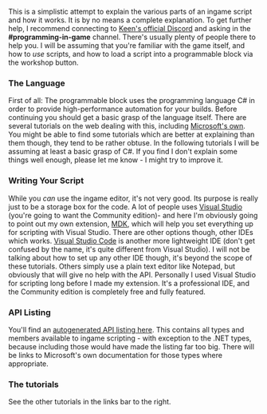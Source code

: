 
This is a simplistic attempt to explain the various parts of an ingame script and how it works. It is by no means a complete explanation. To get further help, I recommend connecting to [Keen's official Discord](https://discord.gg/keenswh) and asking in the **#programming-in-game** channel. There's usually plenty of people there to help you. I will be assuming that you're familiar with the game itself, and how to _use_ scripts, and how to load a script into a programmable block via the workshop button.

### The Language

First of all: The programmable block uses the programming language C# in order to provide high-performance automation for your builds. Before continuing you should get a basic grasp of the language itself. There are several tutorials on the web dealing with this, including [Microsoft's own](https://docs.microsoft.com/en-us/dotnet/csharp/csharp). You might be able to find some tutorials which are better at explaining than them though, they tend to be rather obtuse. In the following tutorials I will be assuming at least a basic grasp of C#. If you find I don't explain some things well enough, please let me know - I might try to improve it.

### Writing Your Script
While you _can_ use the ingame editor, it's not very good. Its purpose is really just to be a storage box for the code. A lot of people uses [Visual Studio](https://docs.microsoft.com/en-us/visualstudio/install/install-visual-studio) (you're going to want the Community edition)-  and here I'm obviously going to point out my own extension, [MDK](https://github.com/malware-dev/MDK-SE/releases), which will help you set everything up for scripting with Visual Studio. There are other options though, other IDEs which works. [Visual Studio Code](https://code.visualstudio.com/) is another more lightweight IDE (don't get confused by the name, it's quite different from Visual Studio). I will not be talking about how to set up any other IDE though, it's beyond the scope of these tutorials. Others simply use a plain text editor like Notepad, but obviously that will give no help with the API.  Personally I used Visual Studio for scripting long before I made my extension. It's a professional IDE, and the Community edition is completely free and fully featured.

### API Listing
You'll find an [autogenerated API listing here](Api-Index). This contains all types and members available to ingame scripting - with exception to the .NET types, because including those would have made the listing far too big. There will be links to Microsoft's own documentation for those types where appropriate.

### The tutorials
See the other tutorials in the links bar to the right.